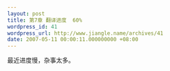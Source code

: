 ```yaml
---
layout: post
title: 第7章 翻译进度  60%
wordpress_id: 41
wordpress_url: http://www.jiangle.name/archives/41
date: 2007-05-11 00:00:11.000000000 +08:00
---
```

最近进度慢，杂事太多。
